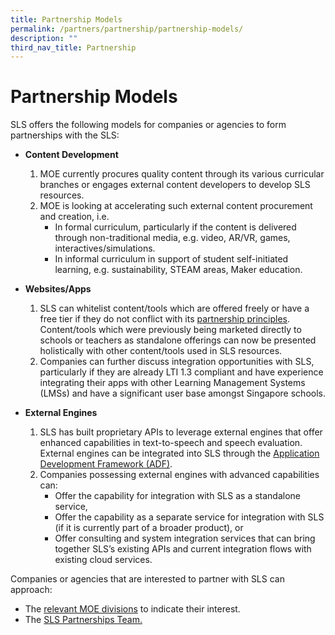 ```yaml
---
title: Partnership Models
permalink: /partners/partnership/partnership-models/
description: ""
third_nav_title: Partnership
---
```

<h1 id="partnership-models">Partnership Models</h1>
<p>SLS offers the following models for companies or agencies to form partnerships with the SLS:</p>
<ul>
<li><p><strong>Content Development</strong></p>
<ol>
<li>MOE currently procures quality content through its various curricular branches or engages external content developers to develop SLS resources.</li>
<li>MOE is looking at accelerating such external content procurement and creation, i.e. <ul>
<li>In formal curriculum, particularly if the content is delivered through non-traditional media, e.g. video, AR/VR, games, interactives/simulations.</li>
<li>In informal curriculum in support of student self-initiated learning, e.g. sustainability, STEAM areas, Maker education.</li>
</ul>
</li>
</ol>
</li>
<li><p><strong>Websites/Apps</strong></p>
<ol>
<li>SLS can whitelist content/tools which are offered freely or have a free tier if they do not conflict with its <a href="/partners/partnership/partnershipsls/">partnership principles</a>. Content/tools which were previously being marketed directly to schools or teachers as standalone offerings can now be presented holistically with other content/tools used in SLS resources.</li>
<li>Companies can further discuss integration opportunities with SLS, particularly if they are already LTI 1.3 compliant and have experience integrating their apps with other Learning Management Systems (LMSs) and have a significant user base amongst Singapore schools.</li>
</ol>
</li>
<li><p><strong>External Engines</strong></p>
<ol>
<li>SLS has built proprietary APIs to leverage external engines that offer enhanced capabilities in text-to-speech and speech evaluation. External engines can be integrated into SLS through the <a href="/files/Partnerships/adpspecifications21.pdf">Application Development Framework (ADF)</a>.</li>
<li>Companies possessing external engines with advanced capabilities can: <ul>
<li>Offer the capability for integration with SLS as a standalone service,</li>
<li>Offer the capability as a separate service for integration with SLS (if it is currently part of a broader product), or</li>
<li>Offer consulting and system integration services that can bring together SLS’s existing APIs and current integration flows with existing cloud services.</li>
</ul>
</li>
</ol>
</li>
</ul>
<p>Companies or agencies that are interested to partner with SLS can approach:</p>
<ul>
<li>The <a href="https://www.moe.gov.sg/about-us/organisation-structure">relevant MOE divisions</a> to indicate their interest.</li>
<li>The <a href="https://go.gov.sg/sls-partnerships-contact">SLS Partnerships Team.</a></li>
</ul>